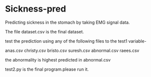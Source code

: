 # Sickness-pred
Predicting sickness in the stomach by taking EMG signal data.



The file dataset.csv is the final dataset.


test the prediction using any of the following files to the test1 variable-

anas.csv
christy.csv
bristo.csv
suresh.csv
abnormal.csv
raees.csv

the abnormality is highest predicted in abnormal.csv


test2.py is the final program.please run it.



